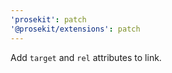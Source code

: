 ```yaml
---
'prosekit': patch
'@prosekit/extensions': patch
---
```


Add `target` and `rel` attributes to link.
